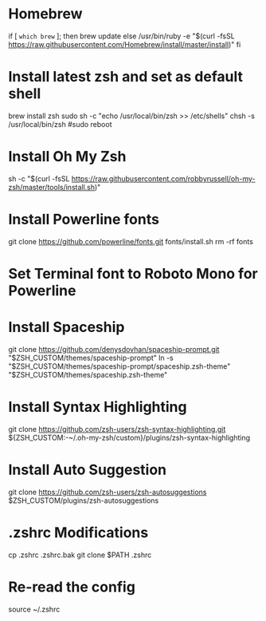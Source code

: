 <!-- Inspired by:
* https://dev.to/aspittel/my-terminal-setup-iterm2--zsh--30lm
* https://www.freecodecamp.org/news/jazz-up-your-zsh-terminal-in-seven-steps-a-visual-guide-e81a8fd59a38/ -->
# Homebrew
if [ `which brew` ]; then
    brew update
else
    /usr/bin/ruby -e "$(curl -fsSL https://raw.githubusercontent.com/Homebrew/install/master/install)"
fi

# Install latest zsh and set as default shell
brew install zsh
sudo sh -c "echo /usr/local/bin/zsh >> /etc/shells"
chsh -s /usr/local/bin/zsh
#sudo reboot

# Install Oh My Zsh
sh -c "$(curl -fsSL https://raw.githubusercontent.com/robbyrussell/oh-my-zsh/master/tools/install.sh)"

# Install Powerline fonts
git clone https://github.com/powerline/fonts.git
fonts/install.sh
rm -rf fonts

# Set Terminal font to Roboto Mono for Powerline

# Install Spaceship
git clone https://github.com/denysdovhan/spaceship-prompt.git "$ZSH_CUSTOM/themes/spaceship-prompt"
ln -s "$ZSH_CUSTOM/themes/spaceship-prompt/spaceship.zsh-theme" "$ZSH_CUSTOM/themes/spaceship.zsh-theme"

# Install Syntax Highlighting
git clone https://github.com/zsh-users/zsh-syntax-highlighting.git ${ZSH_CUSTOM:-~/.oh-my-zsh/custom}/plugins/zsh-syntax-highlighting

# Install Auto Suggestion
git clone https://github.com/zsh-users/zsh-autosuggestions $ZSH_CUSTOM/plugins/zsh-autosuggestions

# .zshrc Modifications
cp .zshrc .zshrc.bak
git clone $PATH .zshrc

# Re-read the config
source ~/.zshrc